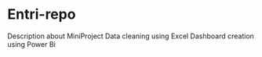 # Entri-repo
Description about MiniProject
Data cleaning using Excel
Dashboard creation using Power Bi
